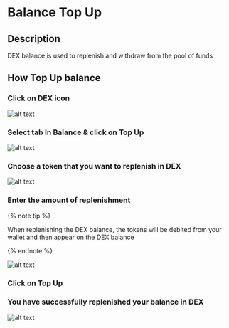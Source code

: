 # Balance Top Up

## Description

DEX balance is used to replenish and withdraw from the pool of funds

## How Top Up balance

### Click on DEX icon

![alt text](image.png)

### Select tab In Balance & click on Top Up

![alt text](image-1.png)

### Choose a token that you want to replenish in DEX

![alt text](image-2.png)

### Enter the amount of replenishment

{% note tip %}

When replenishing the DEX balance, the tokens will be debited from your wallet and then appear on the DEX balance

{% endnote %}

![alt text](image-3.png)

### Click on Top Up

### You have successfully replenished your balance in DEX

![alt text](image-4.png)